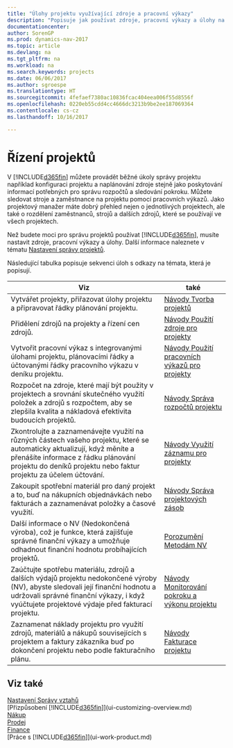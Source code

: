 ```yaml
---
title: "Úlohy projektu využívající zdroje a pracovní výkazy"
description: "Popisuje jak používat zdroje, pracovní výkazy a úlohy na řízení projektů."
documentationcenter: 
author: SorenGP
ms.prod: dynamics-nav-2017
ms.topic: article
ms.devlang: na
ms.tgt_pltfrm: na
ms.workload: na
ms.search.keywords: projects
ms.date: 06/06/2017
ms.author: sgroespe
ms.translationtype: HT
ms.sourcegitcommit: 4fefaef7380ac10836fcac404eea006f55d8556f
ms.openlocfilehash: 0220eb55cdd4cc4666dc3213b9be2ee187069364
ms.contentlocale: cs-cz
ms.lasthandoff: 10/16/2017

---
```

# <a name="project-management"></a>Řízení projektů
V [!INCLUDE[d365fin](includes/d365fin_md.md)] můžete provádět běžné úkoly správy projektu například konfiguraci projektu a naplánování zdroje stejně jako poskytování informací potřebných pro správu rozpočtů a sledování pokroku. Můžete sledovat stroje a zaměstnance na projektu pomocí pracovních výkazů. Jako projektový manažer máte dobrý přehled nejen o jednotlivých projektech, ale také o rozdělení zaměstnanců, strojů a dalších zdrojů, které se používají ve všech projektech.

Než budete moci pro správu projektů používat [!INCLUDE[d365fin](includes/d365fin_md.md)], musíte nastavit zdroje, pracovní výkazy a úlohy. Další informace naleznete v tématu [Nastavení správy projektů](projects-setup-projects.md).  

Následující tabulka popisuje sekvenci úloh s odkazy na témata, která je popisují.

| Viz | také |
| --- | --- |
| Vytvářet projekty, přiřazovat úlohy projektu a připravovat řádky plánování projektu. |[Návody Tvorba projektů](projects-how-create-jobs.md) |
| Přidělení zdrojů na projekty a řízení cen zdrojů. |[Návody Použití zdroje pro projekty](projects-how-use-resources.md) |
| Vytvořit pracovní výkaz s integrovanými úlohami projektu, plánovacími řádky a účtovanými řádky pracovního výkazu v deníku projektu. |[Návody Použití pracovních výkazů pro projekty](projects-how-use-time-sheets.md) |
| Rozpočet na zdroje, které mají být použity v projektech a srovnání skutečného využití položek a zdrojů s rozpočtem, aby se zlepšila kvalita a nákladová efektivita budoucích projektů. |[Návody Správa rozpočtů projektu](projects-how-manage-budgets.md) |
| Zkontrolujte a zaznamenávejte využití na různých částech vašeho projektu, které se automaticky aktualizují, když měníte a přenášíte informace z řádku plánování projektu do deníků projektu nebo faktur projektu za účelem účtování. |[Návody Využití záznamu pro projekty](projects-how-record-job-usage.md) |
| Zakoupit spotřební materiál pro daný projekt a to, buď na nákupních objednávkách nebo fakturách a zaznamenávat položky a časové využití. |[Návody Správa projektových zásob](projects-how-manage-project-supplies.md) |
| Další informace o NV (Nedokončená výroba), což je funkce, která zajišťuje správné finanční výkazy a umožňuje odhadnout finanční hodnotu probíhajících projektů. |[Porozumění Metodám NV](projects-understanding-wip.md) |
| Zaúčtujte spotřebu materiálu, zdrojů a dalších výdajů projektu nedokončené výroby (NV), abyste sledovali její finanční hodnotu a udržovali správné finanční výkazy, i když vyúčtujete projektové výdaje před fakturací projektu. |[Návody Monitorování pokroku a výkonu projektu](projects-how-monitor-progress-performance.md) |
| Zaznamenat náklady projektu pro využití zdrojů, materiálů a nákupů souvisejících s projektem a faktury zákazníka buď po dokončení projektu nebo podle fakturačního plánu. |[Návody Fakturace projektu](projects-how-invoice-jobs.md) |

## <a name="see-also"></a>Viz také
[Nastavení Správy vztahů](projects-setup-projects.md)  
[Přizpůsobení [!INCLUDE[d365fin](includes/d365fin_md.md)]](ui-customizing-overview.md)      
[Nákup](purchasing-manage-purchasing.md)         
[Prodej](sales-manage-sales.md)    
[Finance](finance.md)  
[Práce s [!INCLUDE[d365fin](includes/d365fin_md.md)]](ui-work-product.md)  

